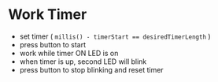 # Work Timer

- set timer ( ``` millis() - timerStart == desiredTimerLength ``` )
- press button to start
- work while timer ON LED is on
- when timer is up, second LED will blink
- press button to stop blinking and reset timer
